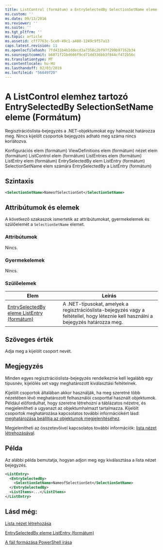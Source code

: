 ```yaml
---
title: ListControl (formátum) a EntrySelectedBy SelectionSetName eleme |} A Microsoft Docs
ms.custom: ''
ms.date: 09/13/2016
ms.reviewer: ''
ms.suite: ''
ms.tgt_pltfrm: ''
ms.topic: article
ms.assetid: cff7763c-5ce0-49c1-a480-1249c9f57a13
caps.latest.revision: 11
ms.openlocfilehash: 7fd431b4b1ddecd3a7358c2bf97f299b97162b34
ms.sourcegitcommit: b6871f21bd666f9cd71dd336bb3f844cf472b56c
ms.translationtype: MT
ms.contentlocale: hu-HU
ms.lasthandoff: 02/03/2019
ms.locfileid: "56849720"
---
```

# <a name="selectionsetname-element-for-entryselectedby-for-listcontrol-format"></a>A ListControl elemhez tartozó EntrySelectedBy SelectionSetName eleme (Formátum)

Regisztrációslista-bejegyzés a .NET-objektumokat egy halmazát határozza meg. Nincs kijelölt csoportok bejegyzés adható meg száma nincs korlátozva.

Konfigurációs elem (formátum) ViewDefinitions elem (formátum) nézet elem (formátum) ListControl elem (formátum) ListEntries elem (formátum) ListEntry elem (formátum) EntrySelectedBy elem ListEntry (formátum) SelectionSetName elem számára EntrySelectedBy a ListEntry (formátum)

## <a name="syntax"></a>Szintaxis

```xml
<SelectionSetName>NameofSelectionSet</SelectionSetName>
```

## <a name="attributes-and-elements"></a>Attribútumok és elemek

A következő szakaszok ismertetik az attribútumokat, gyermekelemek és szülőelemét a `SelectionSetName` elemet.

### <a name="attributes"></a>Attribútumok

Nincs.

### <a name="child-elements"></a>Gyermekelemek

Nincs.

### <a name="parent-elements"></a>Szülőelemek

|Elem|Leírás|
|-------------|-----------------|
|[EntrySelectedBy eleme ListEntry (formátum)](./entryselectedby-element-for-listentry-for-listcontrol-format.md)|A .NET-típusokat, amelyek a regisztrációslista-bejegyzés vagy a feltétellel, hogy léteznie kell használni a bejegyzés határozza meg.|

## <a name="text-value"></a>Szöveges érték

Adja meg a kijelölt csoport nevét.

## <a name="remarks"></a>Megjegyzés

Minden egyes regisztrációslista-bejegyzés rendelkeznie kell legalább egy típusnév, kijelölés set vagy meghatározott kiválasztási feltételnek.

Kijelölt csoportok általában akkor használják, ha meg szeretné több nézetében lévő meghatározott felhasználói csoporttal használt objektumok. Például előfordulhat, hogy szeretne létrehozni a táblázatos nézetre, és megjelenítheti a ugyanazt az objektumhalmazt tartalmazza. Kijelölt csoportok meghatározása kapcsolatos további információkért lásd: [meghatározása beállítja az objektumok megjelenítéséhez](./defining-selection-sets.md).

Megjelenítheti az összetevőivel kapcsolatos további információk: [lista nézet létrehozásával](./creating-a-list-view.md).

## <a name="example"></a>Példa

Az alábbi példa bemutatja, hogyan adjon meg egy kiválasztása a lista nézet bejegyzés.

```xml
<ListEntry>
  <EntrySelectedBy>
    <SelectionSetName>NameofSelectionSet</SelectionSetName>
  </EntrySelectedBy>
  <ListItems>...</ListItems>
</ListEntry>
```

## <a name="see-also"></a>Lásd még:

[Lista nézet létrehozása](./creating-a-list-view.md)

[EntrySelectedBy eleme ListEntry (formátum)](./entryselectedby-element-for-listentry-for-listcontrol-format.md)

[A fájl formázása PowerShell írása](./writing-a-powershell-formatting-file.md)

